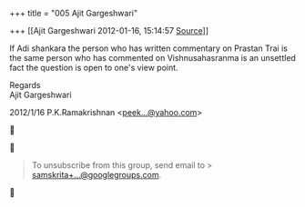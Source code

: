 +++
title = "005 Ajit Gargeshwari"

+++
[[Ajit Gargeshwari	2012-01-16, 15:14:57 [Source](https://groups.google.com/g/samskrita/c/EVAH7w1CE2U)]]



If Adi shankara the person who has written commentary on Prastan Trai is the same person who has commented on Vishnusahasranma is an unsettled fact the question is open to one's view point.  
  
Regards  
Ajit Gargeshwari  
  

2012/1/16 P.K.Ramakrishnan \<[peek...@yahoo.com]()\>  





> To unsubscribe from this group, send email to > [samskrita+...@googlegroups.com]().



